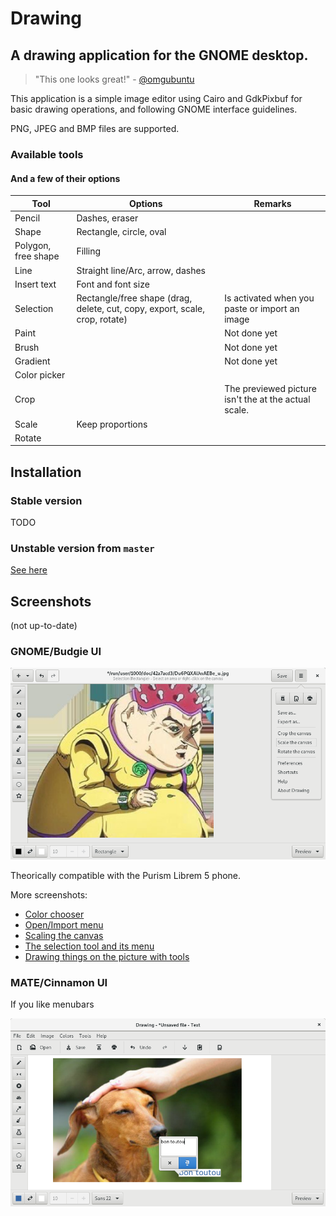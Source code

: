 # Drawing

## A drawing application for the GNOME desktop.

>"This one looks great!" - [@omgubuntu](https://twitter.com/omgubuntu/status/1085923553525010433)

This application is a simple image editor using Cairo and GdkPixbuf for basic drawing operations, and following GNOME interface guidelines.

PNG, JPEG and BMP files are supported.

### Available tools

#### And a few of their options

| Tool      | Options   | Remarks   |
|-----------|-----------|-----------|
|Pencil     |Dashes, eraser |       |
|Shape      |Rectangle, circle, oval | |
|Polygon, free shape |Filling |     |
|Line       |Straight line/Arc, arrow, dashes | |
|Insert text |Font and font size |  |
|Selection  |Rectangle/free shape (drag, delete, cut, copy, export, scale, crop, rotate) |Is activated when you paste or import an image |
|Paint      |           |Not done yet |
|Brush      |           |Not done yet |
|Gradient   |           |Not done yet |
|Color picker |         |           |
|Crop       |           |The previewed picture isn't the at the actual scale. |
|Scale      |Keep proportions |     |
|Rotate     |           |           |

## Installation

### Stable version

TODO

### Unstable version from `master`

[See here](./INSTALL_FROM_SOURCE.md)

## Screenshots

(not up-to-date)

### GNOME/Budgie UI

![GNOME/Budgie UI](./data/screenshots/gnome_screenshot_menu.png)

Theorically compatible with the Purism Librem 5 phone.

More screenshots:

- [Color chooser](./data/screenshots/gnome_screenshot_colors.png)
- [Open/Import menu](./data/screenshots/gnome_screenshot_open.png)
- [Scaling the canvas](./data/screenshots/gnome_screenshot_scale.png)
- [The selection tool and its menu](./data/screenshots/gnome_screenshot_selection.png)
- [Drawing things on the picture with tools](./data/screenshots/gnome_screenshot_tools.png)

### MATE/Cinnamon UI

If you like menubars

![MATE/Cinnamon UI](./data/screenshots/mate_screenshot_text.png)

